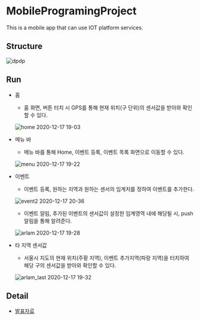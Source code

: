# MobileProgramingProject
 This is a mobile app that can use IOT platform services.
## Structure
![dpdp](https://user-images.githubusercontent.com/55729930/102479882-d5284d80-40a2-11eb-8c92-a6f56d5b07cb.png)

## Run
* 홈
    * 홈 화면, 버튼 터치 시 GPS를 통해 현재 위치(구 단위)의 센서값을 받아와 확인할 수 있다.
    
    ![home 2020-12-17 19-03](https://user-images.githubusercontent.com/55729930/102477066-39e1a900-409f-11eb-8064-63c2e7aac1e6.gif)
 * 메뉴 바
    * 메뉴 바를 통해 Home, 이벤트 등록, 이벤트 목록 화면으로 이동할 수 있다.
    
    ![menu 2020-12-17 19-22](https://user-images.githubusercontent.com/55729930/102477190-5f6eb280-409f-11eb-913f-9e34d473a5cc.gif)
  
* 이벤트
    * 이벤트 등록, 원하는 지역과 원하는 센서의 임계치를 정하여 이벤트를 추가한다. 
    
    ![event2 2020-12-17 20-36](https://user-images.githubusercontent.com/55729930/102483137-a660a600-40a7-11eb-8190-91b6d5d4b024.gif)
    
    * 이벤트 알림, 추가된 이벤트의 센서값이 설정한 임계영역 내에 해당될 시, push알림을 통해 알려준다.
    
    ![arlam 2020-12-17 19-28](https://user-images.githubusercontent.com/55729930/102477270-7d3c1780-409f-11eb-982a-22e1f31e1650.gif)

* 타 지역 센서값
    * 서울시 지도의 현재 위치(주황 지역), 이벤트 추가지역(파랑 지역)을 터치하여 해당 구의 센서값을 받아와 확인할 수 있다.
    
    ![arlam_last 2020-12-17 19-32](https://user-images.githubusercontent.com/55729930/102477022-2a626000-409f-11eb-8134-7130d0c1ccbf.gif)
    
## Detail
* [발표자료](https://github.com/seongheum-ssu/2020-2-2150686801/blob/main/projects/02-04-%EC%98%A4%ED%94%88%EC%86%8C%EC%8A%A4%20IoT%20%ED%94%8C%EB%9E%AB%ED%8F%BC%EC%9D%98%20%EB%AA%A8%EB%B0%94%EC%9D%BC%20%EC%84%9C%EB%B9%84%EC%8A%A4%EC%A0%9C%EA%B3%B5%EC%9D%84%20%EC%9C%84%ED%95%9C%20%EC%96%B4%ED%94%8C%EB%A6%AC%EC%BC%80%EC%9D%B4%EC%85%98.pdf)
